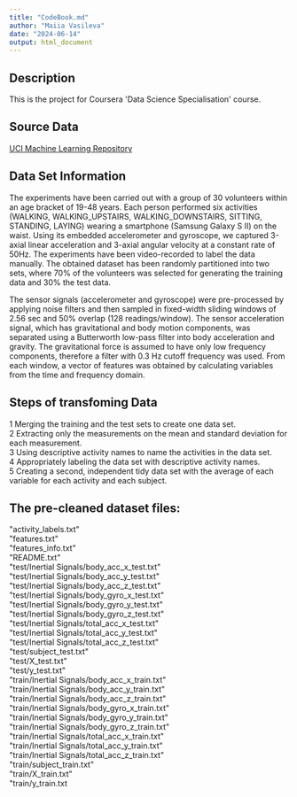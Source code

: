 ```yaml
---
title: "CodeBook.md"
author: "Maiia Vasileva"
date: "2024-06-14"
output: html_document
---
```

## Description
This is the project for Coursera 'Data Science Specialisation' course.

## Source Data
[UCI Machine Learning Repository](https://archive.ics.uci.edu/dataset/240/human+activity+recognition+using+smartphones)  

## Data Set Information  
The experiments have been carried out with a group of 30 volunteers within an age bracket of 19-48 years. Each person performed six activities (WALKING, WALKING_UPSTAIRS, WALKING_DOWNSTAIRS, SITTING, STANDING, LAYING) wearing a smartphone (Samsung Galaxy S II) on the waist. Using its embedded accelerometer and gyroscope, we captured 3-axial linear acceleration and 3-axial angular velocity at a constant rate of 50Hz. The experiments have been video-recorded to label the data manually. The obtained dataset has been randomly partitioned into two sets, where 70% of the volunteers was selected for generating the training data and 30% the test data.  

The sensor signals (accelerometer and gyroscope) were pre-processed by applying noise filters and then sampled in fixed-width sliding windows of 2.56 sec and 50% overlap (128 readings/window). The sensor acceleration signal, which has gravitational and body motion components, was separated using a Butterworth low-pass filter into body acceleration and gravity. The gravitational force is assumed to have only low frequency components, therefore a filter with 0.3 Hz cutoff frequency was used. From each window, a vector of features was obtained by calculating variables from the time and frequency domain.  

## Steps of transfoming Data
1 Merging the training and the test sets to create one data set.  
2 Extracting only the measurements on the mean and standard deviation for each measurement.  
3 Using descriptive activity names to name the activities in the data set.  
4 Appropriately labeling the data set with descriptive activity names.  
5 Creating a second, independent tidy data set with the average of each variable for each activity and each subject.  

## The pre-cleaned dataset files:  

"activity_labels.txt"                         
"features.txt"                                
"features_info.txt"                           
"README.txt"                                  
"test/Inertial Signals/body_acc_x_test.txt"   
"test/Inertial Signals/body_acc_y_test.txt"   
"test/Inertial Signals/body_acc_z_test.txt"   
"test/Inertial Signals/body_gyro_x_test.txt"  
"test/Inertial Signals/body_gyro_y_test.txt"  
"test/Inertial Signals/body_gyro_z_test.txt"  
"test/Inertial Signals/total_acc_x_test.txt"  
"test/Inertial Signals/total_acc_y_test.txt"  
"test/Inertial Signals/total_acc_z_test.txt"  
"test/subject_test.txt"                       
"test/X_test.txt"                             
"test/y_test.txt"                             
"train/Inertial Signals/body_acc_x_train.txt"  
"train/Inertial Signals/body_acc_y_train.txt"  
"train/Inertial Signals/body_acc_z_train.txt"  
"train/Inertial Signals/body_gyro_x_train.txt"  
"train/Inertial Signals/body_gyro_y_train.txt"  
"train/Inertial Signals/body_gyro_z_train.txt"  
"train/Inertial Signals/total_acc_x_train.txt"  
"train/Inertial Signals/total_acc_y_train.txt"  
"train/Inertial Signals/total_acc_z_train.txt"  
"train/subject_train.txt"                     
"train/X_train.txt"                           
"train/y_train.txt

